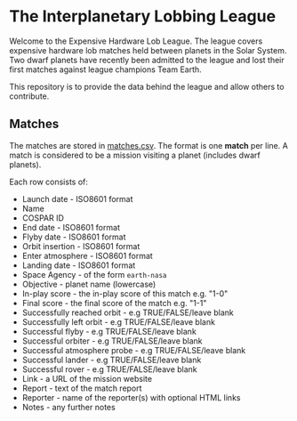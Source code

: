 # The Interplanetary Lobbing League

Welcome to the Expensive Hardware Lob League. The league covers expensive hardware lob matches held between planets in the Solar System. Two dwarf planets have recently been admitted to the league and lost their first matches against league champions Team Earth.

This repository is to provide the data behind the league and allow others to contribute.

## Matches

The matches are stored in [matches.csv](matches.csv). The format is one __match__ per line. A match is considered to be a mission visiting a planet (includes dwarf planets).

Each row consists of:

  * Launch date - ISO8601 format
  * Name
  * COSPAR ID
  * End date - ISO8601 format
  * Flyby date - ISO8601 format
  * Orbit insertion - ISO8601 format
  * Enter atmosphere - ISO8601 format
  * Landing date - ISO8601 format
  * Space Agency - of the form `earth-nasa`
  * Objective - planet name (lowercase)
  * In-play score - the in-play score of this match e.g. "1-0"
  * Final score - the final score of the match e.g. "1-1"
  * Successfully reached orbit - e.g TRUE/FALSE/leave blank
  * Successfully left orbit - e.g TRUE/FALSE/leave blank
  * Successful flyby - e.g TRUE/FALSE/leave blank
  * Successful orbiter - e.g TRUE/FALSE/leave blank
  * Successful atmosphere probe - e.g TRUE/FALSE/leave blank
  * Successful lander - e.g TRUE/FALSE/leave blank
  * Successful rover - e.g TRUE/FALSE/leave blank
  * Link - a URL of the mission website
  * Report - text of the match report
  * Reporter - name of the reporter(s) with optional HTML links
  * Notes - any further notes


